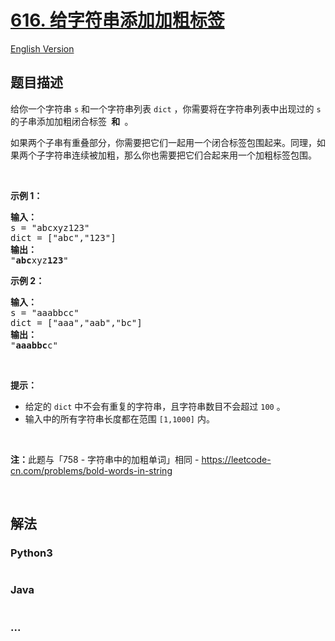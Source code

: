 # [616. 给字符串添加加粗标签](https://leetcode-cn.com/problems/add-bold-tag-in-string)

[English Version](https://github.com/yanglr/leetcode-ac/blob/master/assets/0600-0699/0616.Add%20Bold%20Tag%20in%20String/README_EN.md)

## 题目描述

<!-- 这里写题目描述 -->

<p>给你一个字符串 <code>s</code> 和一个字符串列表 <code>dict</code> ，你需要将在字符串列表中出现过的 <code>s</code> 的子串添加加粗闭合标签 <code><b></code> 和 <code></b></code> 。</p>

<p>如果两个子串有重叠部分，你需要把它们一起用一个闭合标签包围起来。同理，如果两个子字符串连续被加粗，那么你也需要把它们合起来用一个加粗标签包围。</p>

<p> </p>

<p><strong>示例 1：</strong></p>

<pre>
<strong>输入：</strong>
s = "abcxyz123"
dict = ["abc","123"]
<strong>输出：</strong>
"<b>abc</b>xyz<b>123</b>"
</pre>

<p><strong>示例 2：</strong></p>

<pre>
<strong>输入：</strong>
s = "aaabbcc"
dict = ["aaa","aab","bc"]
<strong>输出：</strong>
"<b>aaabbc</b>c"
</pre>

<p> </p>

<p><strong>提示：</strong></p>

<ul>
	<li>给定的 <code>dict</code> 中不会有重复的字符串，且字符串数目不会超过 <code>100</code> 。</li>
	<li>输入中的所有字符串长度都在范围 <code>[1,1000]</code> 内。</li>
</ul>

<p> </p>

<p><strong>注：</strong>此题与「758 - 字符串中的加粗单词」相同 - <a href="https://leetcode-cn.com/problems/bold-words-in-string">https://leetcode-cn.com/problems/bold-words-in-string</a></p>

<p> </p>


## 解法

<!-- 这里可写通用的实现逻辑 -->

<!-- tabs:start -->

### **Python3**

<!-- 这里可写当前语言的特殊实现逻辑 -->

```python

```

### **Java**

<!-- 这里可写当前语言的特殊实现逻辑 -->

```java

```

### **...**

```

```

<!-- tabs:end -->
